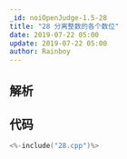 ```yaml
---
_id: noiOpenJudge-1.5-28
title: "28 分离整数的各个数位"
date: 2019-07-22 05:00
update: 2019-07-22 05:00
author: Rainboy
---
```


## 解析

## 代码

```c
<%-include("28.cpp")%>
```

